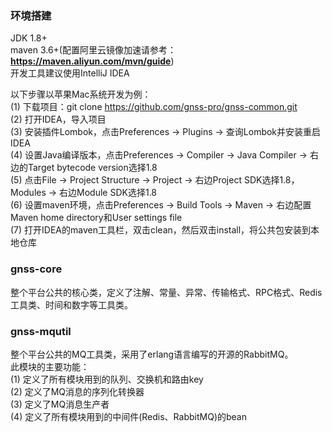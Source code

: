 ### 环境搭建
JDK 1.8+  
maven 3.6+(配置阿里云镜像加速请参考：**https://maven.aliyun.com/mvn/guide**)  
开发工具建议使用IntelliJ IDEA  

以下步骤以苹果Mac系统开发为例：  
(1) 下载项目：git clone https://github.com/gnss-pro/gnss-common.git    
(2) 打开IDEA，导入项目  
(3) 安装插件Lombok，点击Preferences -> Plugins -> 查询Lombok并安装重启IDEA   
(4) 设置Java编译版本，点击Preferences -> Compiler -> Java Compiler -> 右边的Target bytecode version选择1.8  
(5) 点击File -> Project Structure -> Project -> 右边Project SDK选择1.8，Modules -> 右边Module SDK选择1.8  
(6) 设置maven环境，点击Preferences -> Build Tools -> Maven -> 右边配置Maven home directory和User settings file  
(7) 打开IDEA的maven工具栏，双击clean，然后双击install，将公共包安装到本地仓库  

### gnss-core
整个平台公共的核心类，定义了注解、常量、异常、传输格式、RPC格式、Redis工具类、时间和数字等工具类。
### gnss-mqutil
整个平台公共的MQ工具类，采用了erlang语言编写的开源的RabbitMQ。  
此模块的主要功能：  
(1) 定义了所有模块用到的队列、交换机和路由key   
(2) 定义了MQ消息的序列化转换器  
(3) 定义了MQ消息生产者  
(4) 定义了所有模块用到的中间件(Redis、RabbitMQ)的bean
